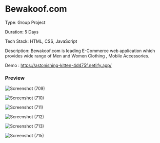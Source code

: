 # Bewakoof.com

Type: Group Project

Duration: 5 Days

Tech Stack: HTML, CSS, JavaScript

Description:
Bewakoof.com is leading E-Commerce web application which provides wide range of Men and Women Clothing , Mobile Accessories. 

Demo : https://astonishing-kitten-4d475f.netlify.app/
  
### Preview

![Screenshot (709)](https://user-images.githubusercontent.com/106326042/192493912-2ecf06c5-7c85-48d3-8c6c-6e32c1cd0947.png)

![Screenshot (710)](https://user-images.githubusercontent.com/106326042/192493954-a895a29e-dc10-470a-9f82-e679e429852c.png)

![Screenshot (711)](https://user-images.githubusercontent.com/106326042/192493974-f35284c2-ae70-4182-9f6f-d0f9d4745091.png)

![Screenshot (712)](https://user-images.githubusercontent.com/106326042/192494009-2a337b86-c153-406f-b448-19045d941acb.png)

![Screenshot (713)](https://user-images.githubusercontent.com/106326042/192494058-9202d0a5-9d3c-400a-9fdc-b56b544153c4.png)

![Screenshot (715)](https://user-images.githubusercontent.com/106326042/192494085-075e6080-0c4b-469d-842a-001ba22f0386.png)
